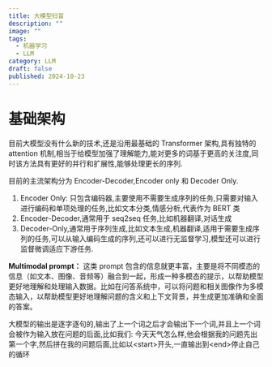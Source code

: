 ```yaml
---
title: 大模型扫盲
description: ""
image: ""
tags:
  - 机器学习
  - LLM
category: LLM
draft: false
published: 2024-10-23
---
```


# 基础架构

目前大模型没有什么新的技术,还是沿用最基础的 Transformer 架构,具有独特的 attention 机制,相当于给模型加强了理解能力,能对更多的词基于更高的关注度,同时该方法具有更好的并行和扩展性,能够处理更长的序列.

目前的主流架构分为 Encoder-Decoder,Encoder only 和 Decoder Only.

1. Encoder Only: 只包含编码器,主要使用不需要生成序列的任务,只需要对输入进行编码和单项处理的任务,比如文本分类,情感分析,代表作为 BERT 类
2. Encoder-Decoder,通常用于 seq2seq 任务,比如机器翻译,对话生成
3. Decoder-Only,通常用于序列生成,比如文本生成,机器翻译,适用于需要生成序列的任务,可以从输入编码生成的序列,还可以进行无监督学习,模型还可以进行监督微调适应下游任务.

**Multimodal prompt：** 这类 prompt 包含的信息就更丰富，主要是将不同模态的信息（如文本、图像、音频等）融合到一起，形成一种多模态的提示，以帮助模型更好地理解和处理输入数据。比如在问答系统中，可以将问题和相关图像作为多模态输入，以帮助模型更好地理解问题的含义和上下文背景，并生成更加准确和全面的答案。

大模型的输出是逐字逐句的,输出了上一个词之后才会输出下一个词,并且上一个词会被作为输入放在问题的后面,比如我们: 今天天气怎么样,他会根据我的问题先出第一个字,然后拼在我的问题后面,比如以\<start>开头,一直输出到\<end>停止自己的循环
